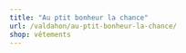 ```yaml
---
title: "Au ptit bonheur la chance"
url: /valdahon/au-ptit-bonheur-la-chance/
shop: vêtements
---
```

